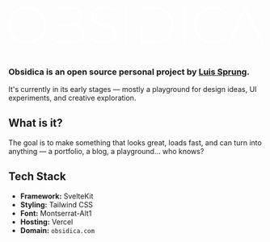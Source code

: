<svg width="850" height="200" viewBox="0 0 632 92" fill="none" xmlns="http://www.w3.org/2000/svg"><path d="M46.632 91.512C39.976 91.512 33.7893 90.36 28.072 88.056C22.44 85.752 17.5333 82.5947 13.352 78.584C9.256 74.5733 6.01333 69.7947 3.624 64.248C1.32 58.7013 0.168 52.6853 0.168 46.2C0.168 39.7147 1.32 33.6987 3.624 28.152C6.01333 22.6053 9.256 17.8267 13.352 13.816C17.5333 9.80533 22.44 6.64799 28.072 4.34399C33.7893 2.03999 39.976 0.887993 46.632 0.887993C53.288 0.887993 59.432 2.03999 65.064 4.34399C70.696 6.64799 75.56 9.80533 79.656 13.816C83.8373 17.8267 87.08 22.6053 89.384 28.152C91.7733 33.6987 92.968 39.7147 92.968 46.2C92.968 52.6853 91.7733 58.7013 89.384 64.248C87.08 69.7947 83.8373 74.5733 79.656 78.584C75.56 82.5947 70.696 85.752 65.064 88.056C59.432 90.36 53.288 91.512 46.632 91.512ZM46.632 87.032C52.52 87.032 57.9813 86.008 63.016 83.96C68.0507 81.8267 72.4027 78.968 76.072 75.384C79.8267 71.7147 82.728 67.4053 84.776 62.456C86.9093 57.4213 87.976 52.0027 87.976 46.2C87.976 40.3973 86.9093 35.0213 84.776 30.072C82.728 25.0373 79.8267 20.6853 76.072 17.016C72.4027 13.3467 68.0507 10.488 63.016 8.43999C57.9813 6.392 52.52 5.368 46.632 5.368C40.744 5.368 35.24 6.392 30.12 8.43999C25.0853 10.488 20.6907 13.3467 16.936 17.016C13.2667 20.6853 10.3653 25.0373 8.232 30.072C6.184 35.0213 5.16 40.3973 5.16 46.2C5.16 52.0027 6.184 57.4213 8.232 62.456C10.3653 67.4053 13.2667 71.7147 16.936 75.384C20.6907 78.968 25.0853 81.8267 30.12 83.96C35.24 86.008 40.744 87.032 46.632 87.032ZM116.253 1.39999H152.861C162.418 1.39999 169.885 3.31999 175.261 7.16C180.722 11 183.453 16.6747 183.453 24.184C183.453 29.7307 182.002 34.2107 179.101 37.624C176.2 41.0373 172.317 43.4693 167.453 44.92C174.28 46.1147 179.442 48.5893 182.941 52.344C186.525 56.0133 188.317 61.048 188.317 67.448C188.317 75.0427 185.586 80.888 180.125 84.984C174.749 88.9947 166.514 91 155.421 91H116.253V86.648H155.677C164.722 86.648 171.592 85.112 176.285 82.04C180.978 78.8827 183.325 73.9333 183.325 67.192C183.325 60.3653 180.978 55.416 176.285 52.344C171.592 49.272 164.722 47.736 155.677 47.736H116.253V43.384H152.989C161.096 43.384 167.368 41.8053 171.805 38.648C176.242 35.4907 178.461 30.7973 178.461 24.568C178.461 18.3387 176.242 13.6453 171.805 10.488C167.368 7.33067 161.096 5.752 152.989 5.752H116.253V1.39999ZM235.165 91.512C231.837 91.512 228.594 91.2133 225.437 90.616C222.28 90.0187 219.293 89.1653 216.477 88.056C213.661 86.9467 211.101 85.6667 208.797 84.216C206.493 82.68 204.573 81.016 203.037 79.224L205.469 75.512C206.92 77.1333 208.712 78.6693 210.845 80.12C212.978 81.4853 215.325 82.7227 217.885 83.832C220.445 84.856 223.176 85.6667 226.077 86.264C228.978 86.8613 231.965 87.16 235.037 87.16C239.645 87.16 243.613 86.6907 246.941 85.752C250.354 84.728 253.128 83.4053 255.261 81.784C257.48 80.0773 259.101 78.1147 260.125 75.896C261.234 73.592 261.789 71.16 261.789 68.6C261.789 65.1013 260.978 62.2427 259.357 60.024C257.736 57.72 255.602 55.8427 252.957 54.392C250.312 52.9413 247.282 51.7893 243.869 50.936C240.541 49.9973 237.128 49.1013 233.629 48.248C230.13 47.3947 226.674 46.456 223.261 45.432C219.933 44.3227 216.946 42.9147 214.301 41.208C211.656 39.416 209.522 37.1547 207.901 34.424C206.28 31.6933 205.469 28.28 205.469 24.184C205.469 21.112 206.066 18.168 207.261 15.352C208.456 12.536 210.333 10.0613 212.893 7.92799C215.453 5.79466 218.653 4.088 222.493 2.808C226.418 1.52799 231.069 0.887993 236.445 0.887993C241.394 0.887993 246.216 1.61333 250.909 3.064C255.688 4.51466 259.784 6.47733 263.197 8.952L261.021 12.92C257.352 10.36 253.384 8.43999 249.117 7.16C244.85 5.88 240.669 5.24 236.573 5.24C232.136 5.24 228.253 5.752 224.925 6.77599C221.682 7.71466 218.952 9.03733 216.733 10.744C214.6 12.4507 213.021 14.456 211.997 16.76C210.973 19.064 210.461 21.496 210.461 24.056C210.461 27.5547 211.272 30.456 212.893 32.76C214.514 34.9787 216.648 36.856 219.293 38.392C221.938 39.8427 224.925 41.0373 228.253 41.976C231.666 42.9147 235.122 43.8107 238.621 44.664C242.12 45.5173 245.533 46.4987 248.861 47.608C252.274 48.632 255.304 50.04 257.949 51.832C260.594 53.5387 262.728 55.7147 264.349 58.36C265.97 61.0053 266.781 64.3333 266.781 68.344C266.781 71.416 266.141 74.36 264.861 77.176C263.666 79.992 261.746 82.4667 259.101 84.6C256.541 86.7333 253.256 88.44 249.245 89.72C245.32 90.9147 240.626 91.512 235.165 91.512ZM289.878 91V1.39999H294.87V91H289.878ZM332.245 46.2V86.52H361.813C368.384 86.52 374.272 85.5387 379.477 83.576C384.768 81.528 389.29 78.712 393.045 75.128C396.8 71.544 399.658 67.32 401.621 62.456C403.669 57.5067 404.693 52.088 404.693 46.2C404.693 40.312 403.669 34.936 401.621 30.072C399.658 25.1227 396.8 20.856 393.045 17.272C389.29 13.688 384.768 10.9147 379.477 8.952C374.272 6.904 368.384 5.88 361.813 5.88H327.253V1.39999H362.069C369.152 1.39999 375.594 2.50933 381.397 4.728C387.285 6.94667 392.32 10.0613 396.501 14.072C400.682 17.9973 403.925 22.7333 406.229 28.28C408.533 33.7413 409.685 39.7147 409.685 46.2C409.685 52.6853 408.533 58.7013 406.229 64.248C403.925 69.7093 400.682 74.4453 396.501 78.456C392.32 82.3813 387.285 85.4533 381.397 87.672C375.594 89.8907 369.152 91 362.069 91H327.253V46.2H332.245ZM433.003 91V1.39999H437.995V91H433.003ZM507.754 91.512C501.098 91.512 494.954 90.36 489.322 88.056C483.69 85.752 478.783 82.5947 474.602 78.584C470.506 74.5733 467.263 69.7947 464.874 64.248C462.57 58.7013 461.418 52.6853 461.418 46.2C461.418 39.7147 462.57 33.6987 464.874 28.152C467.263 22.6053 470.506 17.8267 474.602 13.816C478.783 9.80533 483.69 6.64799 489.322 4.34399C494.954 2.03999 501.098 0.887993 507.754 0.887993C513.898 0.887993 519.658 1.86933 525.034 3.83199C530.495 5.79466 535.189 8.82399 539.114 12.92L535.914 16.12C531.989 12.28 527.679 9.54933 522.986 7.92799C518.293 6.22133 513.258 5.368 507.882 5.368C501.994 5.368 496.49 6.43466 491.37 8.56799C486.335 10.616 481.941 13.4747 478.186 17.144C474.517 20.728 471.615 25.0373 469.482 30.072C467.434 35.0213 466.41 40.3973 466.41 46.2C466.41 52.0027 467.434 57.4213 469.482 62.456C471.615 67.4053 474.517 71.7147 478.186 75.384C481.941 78.968 486.335 81.8267 491.37 83.96C496.49 86.008 501.994 87.032 507.882 87.032C513.258 87.032 518.293 86.1787 522.986 84.472C527.679 82.7653 531.989 79.992 535.914 76.152L539.114 79.352C535.189 83.448 530.495 86.52 525.034 88.568C519.658 90.5307 513.898 91.512 507.754 91.512ZM549.522 91H544.146L585.49 1.39999H590.354L631.826 91H626.322L587.922 7.032L549.522 91Z" fill="white"/>
</svg>

### Obsidica is an open source personal project by [Luis Sprung](https://www.linkedin.com/in/luis-sprung-544480347/).  
It's currently in its early stages — mostly a playground for design ideas, UI experiments, and creative exploration.

## What is it?

The goal is to make something that looks great, loads fast, and can turn into anything — a portfolio, a blog, a playground... who knows?

## Tech Stack

- **Framework:** SvelteKit
- **Styling:** Tailwind CSS
- **Font:** Montserrat-Alt1
- **Hosting:** Vercel
- **Domain:** `obsidica.com`